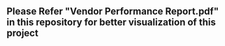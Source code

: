 ## Please Refer "Vendor Performance Report.pdf" in this repository for better visualization of this project 
